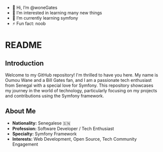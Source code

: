 - 👋 Hi, I’m @woneGates
- 👀 I’m interested in learning many new things
- 🌱 I’m currently learning symfony
- ⚡ Fun fact: noob

# README

## Introduction

Welcome to my GitHub repository! I'm thrilled to have you here. My name is Oumou Wane and a Bill Gates fan, and I am a passionate tech enthusiast from Senegal with a special love for Symfony. This repository showcases my journey in the world of technology, particularly focusing on my projects and contributions using the Symfony framework.

## About Me

- **Nationality:** Senegalese 🇸🇳
- **Profession:** Software Developer / Tech Enthusiast
- **Specialty:** Symfony Framework
- **Interests:** Web Development, Open Source, Tech Community Engagement

